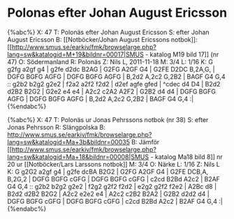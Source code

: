 # Polonas efter Johan August Ericsson

{%abc%}
X: 47
T: Polonäs efter Johan August Ericsson
S: efter Johan August Ericsson
B: [[Notböcker/Johan August Ericssons notbok]]: [[http://www.smus.se/earkiv/fmk/browselarge.php?lang=sw&katalogid=M+19&bildnr=00017|SMUS - katalog M19 bild 17]] (nr 47)
O: Södermanland
R: Polonäs
Z: Nils L, 2011-11-18
M: 3/4
L: 1/16
K: G
g2fg a2gf g4 | g2fe d2dc B2AG | G2FG A2GF G4 | G2FE D2DC B,2A,G, |
DGFG BGFG AGFG | DGFG BGFG AGFG | B,2d2 A,2c2 G,2B2 | BAGF G4 G,4 ::
g2b2 b2g2 g2e2 | f2a2 a2f2 f2d2 | d2ef agfe gfed | ^cdec d4 D4 |
B2d2 d2B2 B2G2 | G2e2 e4 e4 | A2c2 c2A2 A2F2 | G2B2 d4 d4 |
DGFG BGFG AGFG | DGFG BGFG AGFG | B,2d2 A,2c2 G,2B2 | BAGF G4 G,4 :|
{%endabc%}

{%abc%}
X: 47
T: Polonäs ur Jonas Pehrssons notbok (nr 38)
S: efter Jonas Pehrsson
R: Slängpolska
B: http://www.smus.se/earkiv/fmk/browselarge.php?lang=sw&katalogid=Ma+3b&bildnr=00035
B: Jämför [[http://www.smus.se/earkiv/fmk/browselarge.php?lang=sw&katalogid=Ma+18&bildnr=00008|SMUS - katalog Ma18 bild 8]] nr 20 ur [[Notböcker/Lars Larssons notbok]]
M: 3/4
O: Närke
L: 1/16
Z: Nils L
K: G
g2G2 a2gf g4 | g2fe dcBA B2G2 | G2FG A2GF G4 | G2FE DCB,A, B,2G,2 |
DGFG BGFG cGFG | DGFG BGFG cGFG | c2cd B2Bd A2c2 | B2AF G4 G,4 ::
g2b2 b2g2 g2e2 | f2g2 g2f2 f2d2 | e2g2 g2f2 f2e2 | A2Bc d8 |
B2d2 d2B2 B2G2 | A2c2 e2e2 e4 | A2c2 c2B2 B2A2 | G2B2 d2d2 d4 |
DGFG BGFG cGFG | DGFG BGFG cGFG | c2cd B2Bd A2c2 | B2AF G4 G,4 :|
{%endabc%}
